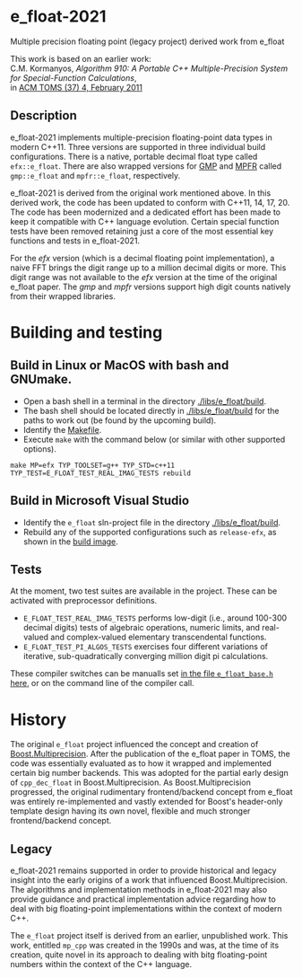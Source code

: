 # e_float-2021
Multiple precision floating point (legacy project) derived work from e_float

This work is based on an earlier work:\
C.M. Kormanyos, _Algorithm 910: A Portable C++ Multiple-Precision System for Special-Function Calculations_,\
in [ACM TOMS (37) 4, February 2011](https://doi.acm.org/10.1145/1916461.1916469)

## Description

e_float-2021 implements multiple-precision floating-point
data types in modern C++11. Three versions are supported
in three individual build configurations. There is a native,
portable decimal float type called `efx::e_float`.
There are also wrapped versions
for [GMP](https://gmplib.org/)
and [MPFR](https://www.mpfr.org)
called `gmp::e_float` and `mpfr::e_float`, respectively.

e_float-2021 is derived from the original work mentioned above.
In this derived work, the code has been updated to conform with
C++11, 14, 17, 20. The code has been modernized and a dedicated
effort has been made to keep it
compatible with C++ language evolution.
Certain special function tests have been removed
retaining just a core of the most essential key functions
and tests in e_float-2021.

For the _efx_ version (which is a decimal floating point implementation),
a naive FFT brings the digit range up to a million decimal digits or more.
This digit range was not available to the _efx_ version at the time
of the original e_float paper.
The _gmp_ and _mpfr_ versions support high digit counts natively
from their wrapped libraries.

# Building and testing

## Build in Linux or MacOS with bash and GNUmake.
  - Open a bash shell in a terminal in the directory  [./libs/e_float/build](./libs/e_float/build).
  - The bash shell should be located directly in [./libs/e_float/build](./libs/e_float/build) for the paths to work out (be found by the upcoming build).
  - Identify the [Makefile](./libs/e_float/build/Makefile).
  - Execute `make` with the command below (or similar with other supported options).

```
make MP=efx TYP_TOOLSET=g++ TYP_STD=c++11 TYP_TEST=E_FLOAT_TEST_REAL_IMAG_TESTS rebuild
```

## Build in Microsoft Visual Studio
  - Identify the `e_float` sln-project file in the directory [./libs/e_float/build](./libs/e_float/build).
  - Rebuild any of the supported configurations such as `release-efx`, as shown in the [build image](./images/e_float_in_vs.jpg).

## Tests

At the moment, two test suites are available in the project.
These can be activated with preprocessor definitions.
  - `E_FLOAT_TEST_REAL_IMAG_TESTS` performs low-digit (i.e., around 100-300 decimal digits) tests of algebraic operations, numeric limits, and real-valued and complex-valued elementary transcendental functions.
  - `E_FLOAT_TEST_PI_ALGOS_TESTS` exercises four different variations of iterative, sub-quadratically converging million digit pi calculations.

These compiler switches can be manualls set [in the file `e_float_base.h` here](https://github.com/ckormanyos/e_float-2021/blob/08a19d7e052200e7a41b65b532f6720aa1f38a49/libs/e_float/src/e_float/e_float_base.h#L21), or on the command line of the compiler call.

# History

The original `e_float` project influenced the concept and creation
of [Boost.Multiprecision](https://www.boost.org/doc/libs/1_75_0/libs/multiprecision/doc/html/index.html).
After the publication of the e_float paper in TOMS,
the code was essentially evaluated as to how it
wrapped and implemented certain big number backends.
This was adopted for the partial early design of `cpp_dec_float`
in Boost.Multiprecision. As Boost.Multiprecision progressed,
the original rudimentary frontend/backend concept
from e_float was entirely re-implemented and vastly extended
for Boost's header-only template design having its own
novel, flexible and much stronger frontend/backend concept.

## Legacy

e_float-2021 remains supported in order to provide historical
and legacy insight into the early origins of a work that influenced
Boost.Multiprecision. The algorithms and implementation methods
in e_float-2021 may also provide guidance and practical implementation advice
regarding how to deal with big floating-point implementations
within the context of modern C++.

The `e_float` project itself is derived from an earlier, unpublished
work. This work, entitled `mp_cpp` was created in the 1990s and was,
at the time of its creation, quite novel in its approach to dealing
with bitg floating-point numbers within the context of the C++ language.
